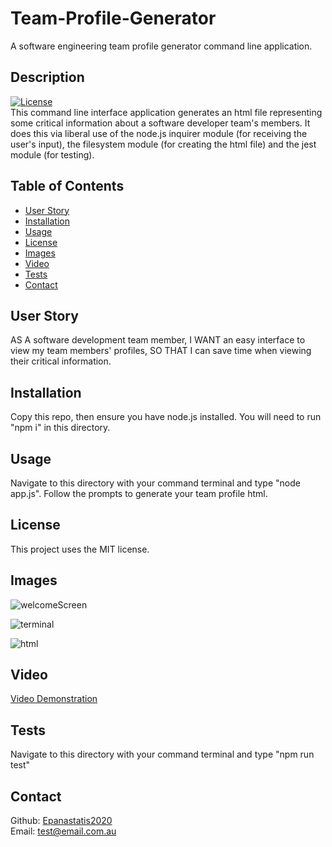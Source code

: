 # Team-Profile-Generator

A software engineering team profile generator command line application.
​

## Description

[![License](https://img.shields.io/badge/License-MIT-<Blue>.svg)](https://shields.io/)  
This command line interface application generates an html file representing some critical information about a software developer team's members. It does this via liberal use of the node.js inquirer module (for receiving the user's input), the filesystem module (for creating the html file) and the jest module (for testing).

## Table of Contents

- [User Story](#userStory)
- [Installation](#installation)
- [Usage](#usage)
- [License](#license)
- [Images](#images)
- [Video](#video)
- [Tests](#tests)
- [Contact](#contact)

## User Story

AS A software development team member, I WANT an easy interface to view my team members' profiles, SO THAT I can save time when viewing their critical information.

## Installation

Copy this repo, then ensure you have node.js installed. You will need to run "npm i" in this directory.

## Usage

Navigate to this directory with your command terminal and type "node app.js". Follow the prompts to generate your team profile html.

## License

This project uses the MIT license.

## Images

![welcomeScreen](https://user-images.githubusercontent.com/65388616/97145524-71785700-17ba-11eb-9624-37cea6bcaef8.PNG)

![terminal](https://user-images.githubusercontent.com/65388616/97145531-74734780-17ba-11eb-8e4d-9d7f2aaf62ba.PNG)

![html](https://user-images.githubusercontent.com/65388616/97145535-763d0b00-17ba-11eb-8843-7b45ef48a908.PNG)

## Video

[Video Demonstration](https://drive.google.com/file/d/14yVgwzob3g02Ih70ov3SoyHJgfDsyClv/view)

## Tests

Navigate to this directory with your command terminal and type "npm run test"

## Contact

Github: [Epanastatis2020](https://github.com/Epanastatis2020)  
Email: <test@email.com.au>
